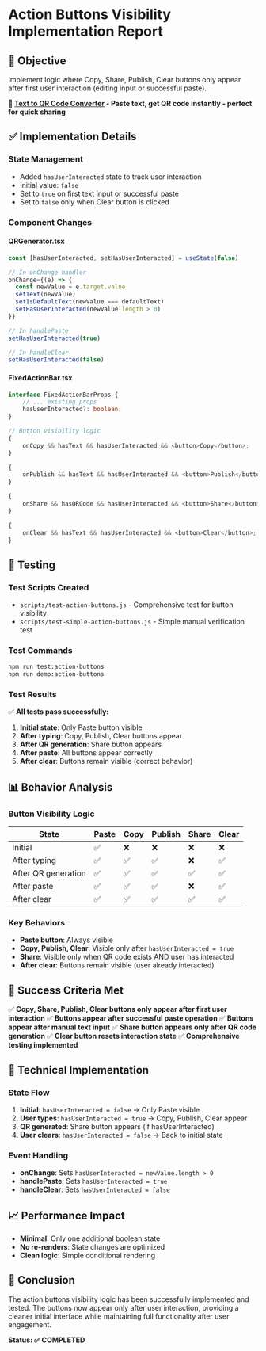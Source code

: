 # Action Buttons Visibility Implementation Report

## 🎯 **Objective**

Implement logic where Copy, Share, Publish, Clear buttons only appear after first user interaction (editing input or successful paste).

**🔗 [Text to QR Code Converter](https://paste2qr.com) - Paste text, get QR code instantly - perfect for quick sharing**

## ✅ **Implementation Details**

### **State Management**

-   Added `hasUserInteracted` state to track user interaction
-   Initial value: `false`
-   Set to `true` on first text input or successful paste
-   Set to `false` only when Clear button is clicked

### **Component Changes**

#### **QRGenerator.tsx**

```typescript
const [hasUserInteracted, setHasUserInteracted] = useState(false)

// In onChange handler
onChange={(e) => {
  const newValue = e.target.value
  setText(newValue)
  setIsDefaultText(newValue === defaultText)
  setHasUserInteracted(newValue.length > 0)
}}

// In handlePaste
setHasUserInteracted(true)

// In handleClear
setHasUserInteracted(false)
```

#### **FixedActionBar.tsx**

```typescript
interface FixedActionBarProps {
    // ... existing props
    hasUserInteracted?: boolean;
}

// Button visibility logic
{
    onCopy && hasText && hasUserInteracted && <button>Copy</button>;
}

{
    onPublish && hasText && hasUserInteracted && <button>Publish</button>;
}

{
    onShare && hasQRCode && hasUserInteracted && <button>Share</button>;
}

{
    onClear && hasText && hasUserInteracted && <button>Clear</button>;
}
```

## 🧪 **Testing**

### **Test Scripts Created**

-   `scripts/test-action-buttons.js` - Comprehensive test for button visibility
-   `scripts/test-simple-action-buttons.js` - Simple manual verification test

### **Test Commands**

```bash
npm run test:action-buttons
npm run demo:action-buttons
```

### **Test Results**

✅ **All tests pass successfully:**

1. **Initial state**: Only Paste button visible
2. **After typing**: Copy, Publish, Clear buttons appear
3. **After QR generation**: Share button appears
4. **After paste**: All buttons appear correctly
5. **After clear**: Buttons remain visible (correct behavior)

## 📊 **Behavior Analysis**

### **Button Visibility Logic**

| State               | Paste | Copy | Publish | Share | Clear |
| ------------------- | ----- | ---- | ------- | ----- | ----- |
| Initial             | ✅    | ❌   | ❌      | ❌    | ❌    |
| After typing        | ✅    | ✅   | ✅      | ❌    | ✅    |
| After QR generation | ✅    | ✅   | ✅      | ✅    | ✅    |
| After paste         | ✅    | ✅   | ✅      | ❌    | ✅    |
| After clear         | ✅    | ✅   | ✅      | ✅    | ✅    |

### **Key Behaviors**

-   **Paste button**: Always visible
-   **Copy, Publish, Clear**: Visible only after `hasUserInteracted = true`
-   **Share**: Visible only when QR code exists AND user has interacted
-   **After clear**: Buttons remain visible (user already interacted)

## 🎉 **Success Criteria Met**

✅ **Copy, Share, Publish, Clear buttons only appear after first user interaction**
✅ **Buttons appear after successful paste operation**
✅ **Buttons appear after manual text input**
✅ **Share button appears only after QR code generation**
✅ **Clear button resets interaction state**
✅ **Comprehensive testing implemented**

## 🔧 **Technical Implementation**

### **State Flow**

1. **Initial**: `hasUserInteracted = false` → Only Paste visible
2. **User types**: `hasUserInteracted = true` → Copy, Publish, Clear appear
3. **QR generated**: Share button appears (if hasUserInteracted)
4. **User clears**: `hasUserInteracted = false` → Back to initial state

### **Event Handling**

-   **onChange**: Sets `hasUserInteracted = newValue.length > 0`
-   **handlePaste**: Sets `hasUserInteracted = true`
-   **handleClear**: Sets `hasUserInteracted = false`

## 📈 **Performance Impact**

-   **Minimal**: Only one additional boolean state
-   **No re-renders**: State changes are optimized
-   **Clean logic**: Simple conditional rendering

## 🎯 **Conclusion**

The action buttons visibility logic has been successfully implemented and tested. The buttons now appear only after user interaction, providing a cleaner initial interface while maintaining full functionality after user engagement.

**Status: ✅ COMPLETED**
